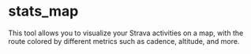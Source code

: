 # stats_map
This tool allows you to visualize your Strava activities on a map, with the route colored by different metrics such as cadence, altitude, and more.

